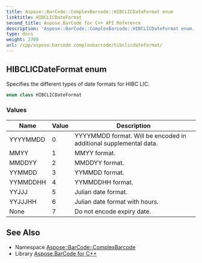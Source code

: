 ```yaml
---
title: Aspose::BarCode::ComplexBarcode::HIBCLICDateFormat enum
linktitle: HIBCLICDateFormat
second_title: Aspose.BarCode for C++ API Reference
description: 'Aspose::BarCode::ComplexBarcode::HIBCLICDateFormat enum. Specifies the different types of date formats for HIBC LIC in C++.'
type: docs
weight: 2700
url: /cpp/aspose.barcode.complexbarcode/hibclicdateformat/
---
```

## HIBCLICDateFormat enum


Specifies the different types of date formats for HIBC LIC.

```cpp
enum class HIBCLICDateFormat
```

### Values

| Name | Value | Description |
| --- | --- | --- |
| YYYYMMDD | 0 | YYYYMMDD format. Will be encoded in additional supplemental data. |
| MMYY | 1 | MMYY format. |
| MMDDYY | 2 | MMDDYY format. |
| YYMMDD | 3 | YYMMDD format. |
| YYMMDDHH | 4 | YYMMDDHH format. |
| YYJJJ | 5 | Julian date format. |
| YYJJJHH | 6 | Julian date format with hours. |
| None | 7 | Do not encode expiry date. |

## See Also

* Namespace [Aspose::BarCode::ComplexBarcode](../)
* Library [Aspose.BarCode for C++](../../)
